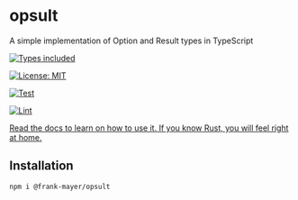 # opsult

A simple implementation of Option and Result types in TypeScript

[![Types included](https://img.shields.io/badge/Types-included-blue?logo=typescript&style=plastic)](https://www.typescriptlang.org)

[![License: MIT](https://img.shields.io/badge/License-MIT-teal.svg?logo=law&style=plastic)](https://opensource.org/licenses/MIT)

[![Test](https://github.com/Frank-Mayer/opsult/actions/workflows/test.yml/badge.svg)](https://github.com/Frank-Mayer/opsult/actions/workflows/test.yml)

[![Lint](https://github.com/Frank-Mayer/opsult/actions/workflows/lint.yml/badge.svg)](https://github.com/Frank-Mayer/opsult/actions/workflows/lint.yml)

[Read the docs to learn on how to use it. If you know Rust, you will feel right at home.](https://Frank-Mayer.github.io/opsult)

## Installation

```bash
npm i @frank-mayer/opsult
```
